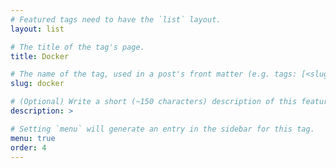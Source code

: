 ```yaml
---
# Featured tags need to have the `list` layout.
layout: list

# The title of the tag's page.
title: Docker

# The name of the tag, used in a post's front matter (e.g. tags: [<slug>]).
slug: docker

# (Optional) Write a short (~150 characters) description of this featured tag.
description: >

# Setting `menu` will generate an entry in the sidebar for this tag.
menu: true
order: 4
---
```

